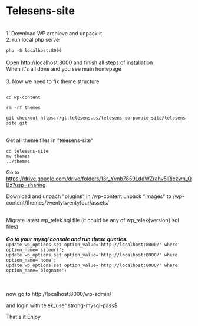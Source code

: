 # Telesens-site
<br>
1. Download WP archieve and unpack it
<br>
2. run local php server

<code>php -S localhost:8000</code>
<br>
<br>
Open http://localhost:8000 and finish all steps of installation<br>
When it's all done and you see main homepage<br>
<br>
3. Now we need to fix theme structure

<code>
cd wp-content<br>
rm -rf themes<br>
git checkout https://gl.telesens.us/telesens-corporate-site/telesens-site.git
</code>
<br>

Get all theme files in
"telesens-site"

<code>cd telesens-site</code>
<br>
<code>mv themes ../themes</code>

Go to 
https://drive.google.com/drive/folders/13r_Yvnb7859LddWZrahv5lRiczwn_QBz?usp=sharing

Download and unpach "plugins" in /wp-content
unpack "images" to  /wp-content/themes/twentytwentyfour/assets/


<br>
Migrate latest wp_telek.sql file (it could be any of wp_telek{version}.sql files)
<br>
<br>
<b><i>Go to your mysql console and run these queries:</i></b>

<code>
update wp_options set option_value='http://localhost:8000/' where option_name='siteurl';
update wp_options set option_value='http://localhost:8000/' where option_name='home';
update wp_options set option_value='http://localhost:8000/' where option_name='blogname';
</code>
<br>
<br>

now go to 
http://localhost:8000/wp-admin/

and login with
telek_user
strong-mysql-pass$

That's it
Enjoy
